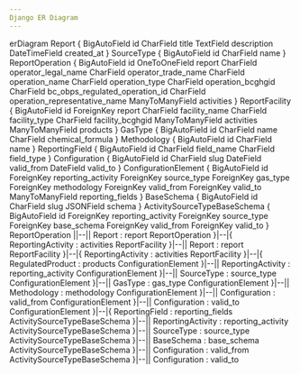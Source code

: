 ```yaml
---
Django ER Diagram
---
```

erDiagram
Report {
    BigAutoField id
    CharField title
    TextField description
    DateTimeField created_at
}
SourceType {
    BigAutoField id
    CharField name
}
ReportOperation {
    BigAutoField id
    OneToOneField report
    CharField operator_legal_name
    CharField operator_trade_name
    CharField operation_name
    CharField operation_type
    CharField operation_bcghgid
    CharField bc_obps_regulated_operation_id
    CharField operation_representative_name
    ManyToManyField activities
}
ReportFacility {
    BigAutoField id
    ForeignKey report
    CharField facility_name
    CharField facility_type
    CharField facility_bcghgid
    ManyToManyField activities
    ManyToManyField products
}
GasType {
    BigAutoField id
    CharField name
    CharField chemical_formula
}
Methodology {
    BigAutoField id
    CharField name
}
ReportingField {
    BigAutoField id
    CharField field_name
    CharField field_type
}
Configuration {
    BigAutoField id
    CharField slug
    DateField valid_from
    DateField valid_to
}
ConfigurationElement {
    BigAutoField id
    ForeignKey reporting_activity
    ForeignKey source_type
    ForeignKey gas_type
    ForeignKey methodology
    ForeignKey valid_from
    ForeignKey valid_to
    ManyToManyField reporting_fields
}
BaseSchema {
    BigAutoField id
    CharField slug
    JSONField schema
}
ActivitySourceTypeBaseSchema {
    BigAutoField id
    ForeignKey reporting_activity
    ForeignKey source_type
    ForeignKey base_schema
    ForeignKey valid_from
    ForeignKey valid_to
}
ReportOperation ||--|| Report : report
ReportOperation }|--|{ ReportingActivity : activities
ReportFacility }|--|| Report : report
ReportFacility }|--|{ ReportingActivity : activities
ReportFacility }|--|{ RegulatedProduct : products
ConfigurationElement }|--|| ReportingActivity : reporting_activity
ConfigurationElement }|--|| SourceType : source_type
ConfigurationElement }|--|| GasType : gas_type
ConfigurationElement }|--|| Methodology : methodology
ConfigurationElement }|--|| Configuration : valid_from
ConfigurationElement }|--|| Configuration : valid_to
ConfigurationElement }|--|{ ReportingField : reporting_fields
ActivitySourceTypeBaseSchema }|--|| ReportingActivity : reporting_activity
ActivitySourceTypeBaseSchema }|--|| SourceType : source_type
ActivitySourceTypeBaseSchema }|--|| BaseSchema : base_schema
ActivitySourceTypeBaseSchema }|--|| Configuration : valid_from
ActivitySourceTypeBaseSchema }|--|| Configuration : valid_to